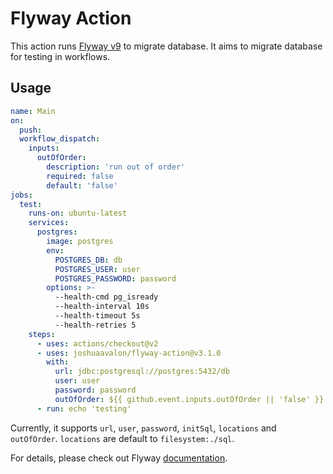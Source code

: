 # Flyway Action

This action runs [Flyway v9][flyway] to migrate database. It aims to migrate database for testing in workflows.

## Usage

```yaml
name: Main
on:
  push:
  workflow_dispatch:
    inputs:
      outOfOrder:
        description: 'run out of order'
        required: false
        default: 'false'
jobs:
  test:
    runs-on: ubuntu-latest
    services:
      postgres:
        image: postgres
        env:
          POSTGRES_DB: db
          POSTGRES_USER: user
          POSTGRES_PASSWORD: password
        options: >-
          --health-cmd pg_isready
          --health-interval 10s
          --health-timeout 5s
          --health-retries 5
    steps:
      - uses: actions/checkout@v2
      - uses: joshuaavalon/flyway-action@v3.1.0
        with:
          url: jdbc:postgresql://postgres:5432/db
          user: user
          password: password
          outOfOrder: ${{ github.event.inputs.outOfOrder || 'false' }}
      - run: echo 'testing'
```

Currently, it supports `url`, `user`, `password`, `initSql`,  `locations` and `outOfOrder`. `locations` are default to `filesystem:./sql`.

For details, please check out Flyway [documentation].

[flyway]: https://flywaydb.org/
[documentation]: https://flywaydb.org/documentation/configuration/parameters/
